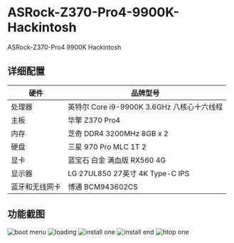 # ASRock-Z370-Pro4-9900K-Hackintosh
ASRock-Z370-Pro4  9900K Hackintosh


## 详细配置

|  硬件 | 品牌型号  |
|  ----  | ----  |
|  处理器	  | 英特尔 Core i9-9900K 3.6GHz 八核心十六线程  |
| 主板  | 华擎 Z370 Pro4 |
| 内存	  | 芝奇 DDR4 3200MHz 8GB x 2|
| 硬盘	  | 三星 970 Pro MLC 1T 2|
| 显卡	  | 蓝宝石 白金 满血版 RX560 4G|
| 显示器	  | LG 27UL850 27英寸 4K Type-C IPS|
| 蓝牙和无线网卡		  | 博通 BCM943602CS |

## 功能截图
![boot menu](https://wujunze.com/blog-images/r/pic/20200508193513.png)
![loading](https://wujunze.com/blog-images/r/pic/20200508193103.png)
![install one](https://wujunze.com/blog-images/r/pic/20200508193138.png)
![install end](https://wujunze.com/blog-images/r/pic/20200508193214.png)
![htop one](https://wujunze.com/blog-images/r/pic/20200508193259.png)
